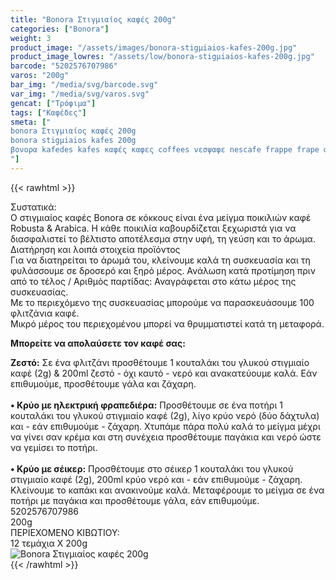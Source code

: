 ```yaml
---
title: "Bonora Στιγµιαίος καφές 200g"
categories: ["Bonora"]
weight: 3
product_image: "/assets/images/bonora-stigµiaios-kafes-200g.jpg"
product_image_lowres: "/assets/low/bonora-stigµiaios-kafes-200g.jpg"
barcode: "5202576707986"
varos: "200g"
bar_img: "/media/svg/barcode.svg"
var_img: "/media/svg/varos.svg"
gencat: ["Τρόφιμα"]
tags: ["Καφέδες"]
smeta: ["
bonora Στιγµιαίος καφές 200g
bonora stigµiaios kafes 200g
βονορα kafedes kafes καφές καφες coffees νεσψαφε nescafe frappe frape φραπε φραπέ μπονορα mponora
"]
---
```

{{< rawhtml >}}

<div class="sload122"><div class="product"><div id="sistatika">Συστατικά:</div><div class="alltext">Ο στιγμιαίος καφές Bonora σε κόκκους είναι ένα μείγμα ποικιλιών καφέ Robusta &amp; Arabica. Η κάθε ποικιλία καβουρδίζεται ξεχωριστά για να διασφαλιστεί το βέλτιστο αποτέλεσμα στην υφή, τη γεύση και το άρωμα.</div><div id="loipa">Διατήρηση και λοιπά στοιχεία προϊόντος</div><div class="alltext">Για να διατηρείται το άρωµά του, κλείνουμε καλά τη συσκευασία και τη φυλάσσουμε σε δροσερό και ξηρό µέρος. Ανάλωση κατά προτίµηση πριν από το τέλος / Αριθµός παρτίδας: Αναγράφεται στο κάτω µέρος της συσκευασίας.<br>Με το περιεχόμενο της συσκευασίας μπορούμε να παρασκευάσουμε 100 φλιτζάνια καφέ.<br>Μικρό μέρος του περιεχομένου μπορεί να θρυμματιστεί κατά τη μεταφορά.<br><p><b>Μπορείτε να απολαύσετε τον καφέ σας:</b></p><b>Ζεστό:</b> Σε ένα φλιτζάνι προσθέτουμε 1 κουταλάκι του γλυκού στιγμιαίο καφέ (2g) &amp; 200ml ζεστό - όχι καυτό - νερό και ανακατεύουμε καλά. Εάν επιθυμούμε, προσθέτουμε γάλα και ζάχαρη.<br><br><b>• Κρύο με ηλεκτρική φραπεδιέρα:</b> Προσθέτουμε σε ένα ποτήρι 1 κουταλάκι του γλυκού στιγμιαίο καφέ (2g), λίγο κρύο νερό (δύο δάχτυλα) και - εάν επιθυμούμε - ζάχαρη. Χτυπάμε πάρα πολύ καλά το μείγμα μέχρι να γίνει σαν κρέμα και στη συνέχεια προσθέτουμε παγάκια και νερό ώστε να γεμίσει το ποτήρι.<br><br><b>• Κρύο με σέικερ:</b> Προσθέτουμε στο σέικερ 1 κουταλάκι του γλυκού στιγμιαίο καφέ (2g), 200ml κρύο νερό και - εάν επιθυμούμε - ζάχαρη. Κλείνουμε το καπάκι και ανακινούμε καλά. Μεταφέρουμε το μείγμα σε ένα ποτήρι με παγάκια και προσθέτουμε γάλα, εάν επιθυμούμε.<br></div><div id="barcode"><div id="barimage1"></div><span id="bartext">5202576707986</span><br></div><div id="varos"><div id="varosimage1"></div><span id="varostext">200g</span><br></div><div id="kivotio">ΠΕΡΙΕΧΟΜΕΝΟ ΚΙΒΩΤΙΟΥ:<br>12 τεμάχια Χ 200g</div><div class="pimg"><img alt="Bonora Στιγµιαίος καφές 200g" title="Bonora Στιγµιαίος καφές 200g" src="/assets/images/bonora-stigµiaios-kafes-200g.jpg"></div></div></div>
{{< /rawhtml >}}


